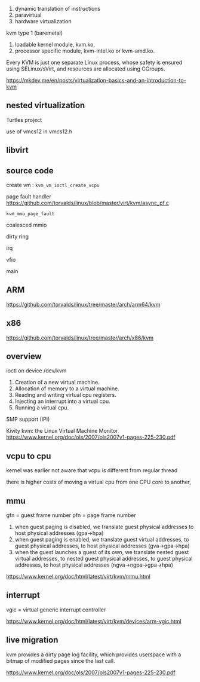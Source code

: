 
1. dynamic translation of instructions
1. paravirtual
1. hardware virtualization

kvm type 1 (baremetal)

1. loadable kernel module, kvm.ko, 
2. processor specific module, kvm-intel.ko or kvm-amd.ko.

Every KVM is just one separate Linux process, whose safety is ensured using SELinux/sVirt, 
and resources are allocated using CGroups.

https://mkdev.me/en/posts/virtualization-basics-and-an-introduction-to-kvm

## nested virtualization

Turtles project 

use of vmcs12 in vmcs12.h

## libvirt


## source code

create vm : `kvm_vm_ioctl_create_vcpu`

page fault handler
https://github.com/torvalds/linux/blob/master/virt/kvm/async_pf.c
```
kvm_mmu_page_fault
```

coalesced mmio

dirty ring

irq

vfio

main 


## ARM

https://github.com/torvalds/linux/tree/master/arch/arm64/kvm

## x86

https://github.com/torvalds/linux/tree/master/arch/x86/kvm

## overview

ioctl on device /dev/kvm
1. Creation of a new virtual machine.
1. Allocation of memory to a virtual machine.
1. Reading and writing virtual cpu registers.
1. Injecting an interrupt into a virtual cpu.
1. Running a virtual cpu.

SMP support (IPI)   


Kivity kvm: the Linux Virtual Machine Monitor
https://www.kernel.org/doc/ols/2007/ols2007v1-pages-225-230.pdf


## vcpu to cpu

kernel was earlier not aware that vcpu is different from regular thread

there is higher costs of moving a virtual cpu from one CPU core to another,

## mmu

gfn = guest frame number
pfn = page frame number

1. when guest paging is disabled, we translate guest physical addresses to host physical addresses (gpa->hpa)
1. when guest paging is enabled, we translate guest virtual addresses, to guest physical addresses, to host physical addresses (gva->gpa->hpa)
1. when the guest launches a guest of its own, we translate nested guest virtual addresses, to nested guest physical addresses, to guest physical addresses, to host physical addresses (ngva->ngpa->gpa->hpa)

https://www.kernel.org/doc/html/latest/virt/kvm/mmu.html

## interrupt

vgic = virtual generic interrupt controller

https://www.kernel.org/doc/html/latest/virt/kvm/devices/arm-vgic.html

## live migration

kvm provides a dirty page log facility, which provides userspace with a
bitmap of modified pages since the last call.

https://www.kernel.org/doc/ols/2007/ols2007v1-pages-225-230.pdf
